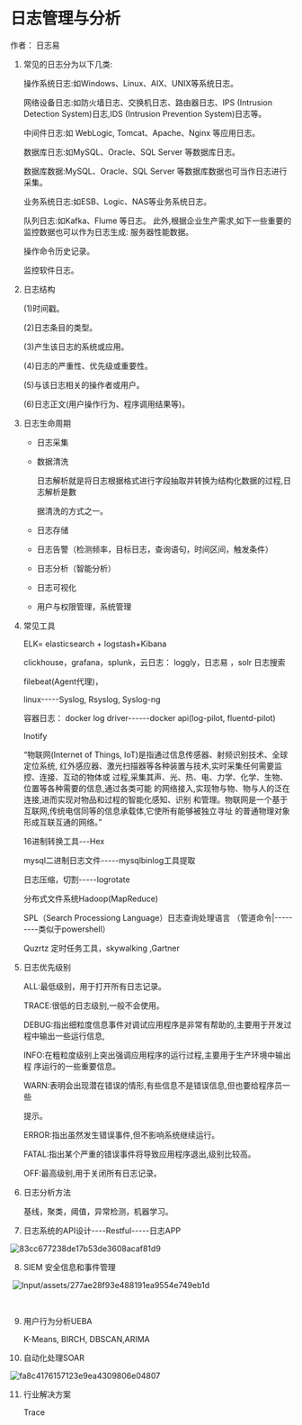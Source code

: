 # 日志管理与分析

作者： 日志易

1. 常见的日志分为以下几类:  

     操作系统日志:如Windows、Linux、AIX、UNIX等系统日志。 

     网络设备日志:如防火墙日志、交换机日志、路由器日志、IPS (Intrusion Detection  System)日志,IDS (Intrusion Prevention System)日志等。  

     中间件日志:如 WebLogic, Tomcat、Apache、Nginx 等应用日志。  

     数据库日志:如MySQL、Oracle、SQL Server 等数据库日志。  

      数据库数据:MySQL、Oracle、SQL Server 等数据库数据也可当作日志进行采集。  

      业务系统日志:如ESB、Logic、NAS等业务系统日志。  

     队列日志:如Kafka、Flume 等日志。  此外,根据企业生产需求,如下一些重要的监控数据也可以作为日志生成:  服务器性能数据。  

     操作命令历史记录。  

    监控软件日志。
2. 日志结构

    (1)时间戳。

    (2)日志条目的类型。

    (3)产生该日志的系统或应用。

    (4)日志的严重性、优先级或重要性。

    (5)与该日志相关的操作者或用户。

    (6)日志正文(用户操作行为、程序调用结果等)。
3. 日志生命周期

    * 日志采集
    * 数据清洗

      日志解析就是将日志根据格式进行字段抽取并转换为结构化数据的过程,日志解析是數

      据清洗的方式之一。
    * 日志存储
    * 日志告警（检测频率，目标日志，查询语句，时间区间，触发条件）
    * 日志分析（智能分析）
    * 日志可视化
    * 用户与权限管理，系统管理
4. 常见工具

    ELK= elasticsearch + logstash+Kibana

    clickhouse，grafana，splunk，云日志： loggly，日志易  ，solr 日志搜索

    filebeat(Agent代理)， 

    linux-----Syslog, Rsyslog, Syslog-ng

    容器日志： docker log driver------docker api(log-pilot, fluentd-pilot)

    Inotify

    “物联网(Internet of Things, IoT)是指通过信息传感器、射频识别技术、全球定位系统, 红外感应器、激光扫描器等各种装置与技术,实时采集任何需要监控、连接、互动的物体或 过程,采集其声、光、热、电、力学、化学、生物、位置等各种需要的信息,通过各类可能 的网络接入,实现物与物、物与人的泛在连接,进而实现对物品和过程的智能化感知、识别 和管理。物联网是一个基于互联网,传统电信同等的信息承载体,它使所有能够被独立寻址 的普通物理对象形成互联互通的网络。”

	16进制转换工具---Hex

	mysql二进制日志文件-----mysqlbinlog工具提取

	日志压缩，切割-----logrotate

	分布式文件系统Hadoop(MapReduce)

	SPL（Search Processiong Language）日志查询处理语言 （管道命令|---------类似于powershell）

	Quzrtz 定时任务工具，skywalking ,Gartner

5. 日志优先级别

    ALL:最低级别，用于打开所有日志记录。

    TRACE:很低的日志级别,一般不会使用。

    DEBUG:指出细粒度信息事件对调试应用程序是非常有帮助的,主要用于开发过程中输出一些运行信息, 

    INFO:在粗粒度级别上突出强调应用程序的运行过程,主要用于生产环境中输出程 序运行的一些重要信息。

    WARN:表明会出现潜在错误的情形,有些信息不是错误信息,但也要给程序员一些

    提示。 

    ERROR:指出虽然发生错误事件,但不影响系统继续运行。

    FATAL:指出某个严重的错误事件将导致应用程序退出,级别比较高。

    OFF:最高级别,用于关闭所有日志记录。
6. 日志分析方法

    基线，聚类，阈值，异常检测，机器学习。
7. 日志系统的API设计----Restful-----日志APP

​![83cc677238de17b53de3608acaf81d9](83cc677238de17b53de3608acaf81d9-20230916204431-kp52xcf.jpg)

8. SIEM  安全信息和事件管理

​ ![Input/assets/277ae28f93e488191ea9554e749eb1d](277ae28f93e488191ea9554e749eb1d-20230916205456-ali8o6l.jpg) ​

‍

9. 用户行为分析UEBA

    K-Means, BIRCH, DBSCAN,ARIMA
10. 自动化处理SOAR

​![fa8c4176157123e9ea4309806e04807](fa8c4176157123e9ea4309806e04807-20230916210219-t91fynp.jpg)​

11. 行业解决方案

     Trace
